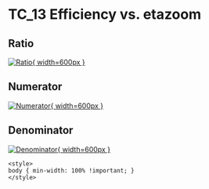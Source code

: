 # TC_13 Efficiency vs. etazoom

## Ratio

[![Ratio](../mtv/var/TC_13_eff_stack_etazoom.png){ width=600px }](../mtv/var/TC_13_eff_stack_etazoom.pdf)

## Numerator

[![Numerator](../mtv/num/TC_13_eff_stack_etazoom_num.png){ width=600px }](../mtv/num/TC_13_eff_stack_etazoom_num.pdf)

## Denominator

[![Denominator](../mtv/den/TC_13_eff_stack_etazoom_den.png){ width=600px }](../mtv/den/TC_13_eff_stack_etazoom_den.pdf)


``` {=html}
<style>
body { min-width: 100% !important; }
</style>
```
